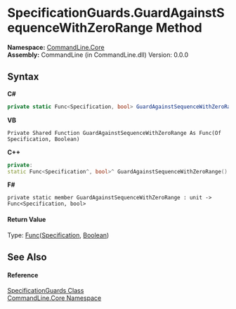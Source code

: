# SpecificationGuards.GuardAgainstSequenceWithZeroRange Method 
 

**Namespace:**&nbsp;<a href="N_CommandLine_Core">CommandLine.Core</a><br />**Assembly:**&nbsp;CommandLine (in CommandLine.dll) Version: 0.0.0

## Syntax

**C#**<br />
``` C#
private static Func<Specification, bool> GuardAgainstSequenceWithZeroRange()
```

**VB**<br />
``` VB
Private Shared Function GuardAgainstSequenceWithZeroRange As Func(Of Specification, Boolean)
```

**C++**<br />
``` C++
private:
static Func<Specification^, bool>^ GuardAgainstSequenceWithZeroRange()
```

**F#**<br />
``` F#
private static member GuardAgainstSequenceWithZeroRange : unit -> Func<Specification, bool> 

```


#### Return Value
Type: <a href="https://docs.microsoft.com/dotnet/api/system.func-2" target="_blank">Func</a>(<a href="T_CommandLine_Core_Specification">Specification</a>, <a href="https://docs.microsoft.com/dotnet/api/system.boolean" target="_blank">Boolean</a>)

## See Also


#### Reference
<a href="T_CommandLine_Core_SpecificationGuards">SpecificationGuards Class</a><br /><a href="N_CommandLine_Core">CommandLine.Core Namespace</a><br />